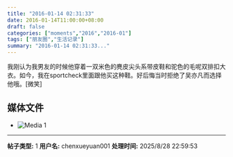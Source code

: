 ```yaml
---
title: "2016-01-14 02:31:33"
date: 2016-01-14T11:00:00+08:00
draft: false
categories: ["moments","2016","2016-01"]
tags: ["朋友圈","生活记录"]
summary: "2016-01-14 02:31:33..."
---
```


我刚认为我男友的时候他穿着一双米色的麂皮尖头系带皮鞋和驼色的毛呢双排扣大衣。如今，我在sportcheck里面跟他买这种鞋。好后悔当时拒绝了吴亦凡而选择他哦。[微笑]

## 媒体文件

- ![Media 1](/Moments/photos/2016-01-14/201601140231330.jpg)

---

**帖子类型:** 1
**用户名:** chenxueyuan001
**处理时间:** 2025/8/28 22:59:53